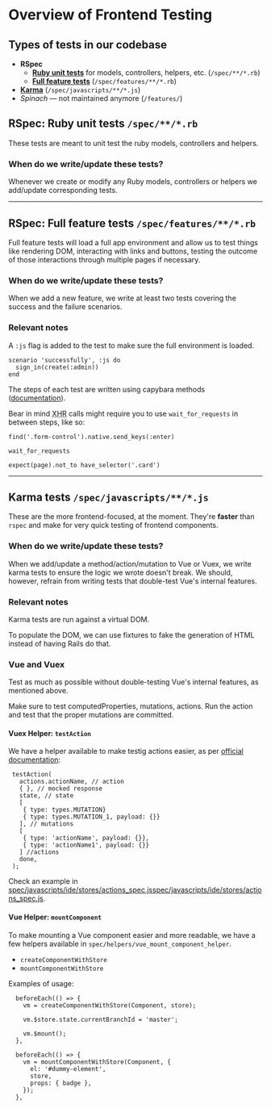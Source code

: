 # Overview of Frontend Testing

## Types of tests in our codebase

* **RSpec**
  * **[Ruby unit tests](#ruby-unit-tests-spec-rb)** for models, controllers, helpers, etc. (`/spec/**/*.rb`)
  * **[Full feature tests](#full-feature-tests-spec-features-rb)** (`/spec/features/**/*.rb`)
* **[Karma](#karma-tests-spec-javascripts-js)** (`/spec/javascripts/**/*.js`)
* *Spinach* — not maintained anymore (`/features/`)


## RSpec: Ruby unit tests `/spec/**/*.rb`

These tests are meant to unit test the ruby models, controllers and helpers. 

### When do we write/update these tests?

Whenever we create or modify any Ruby models, controllers or helpers we add/update corresponding tests.

----

## RSpec: Full feature tests `/spec/features/**/*.rb`

Full feature tests will load a full app environment and allow us to test things like rendering DOM, interacting with links and buttons, testing the outcome of those interactions through multiple pages if necessary.

### When do we write/update these tests?

When we add a new feature, we write at least two tests covering the success and the failure scenarios.


### Relevant notes

A `:js` flag is added to the test to make sure the full environment is loaded.

```
scenario 'successfully', :js do
  sign_in(create(:admin))
end
```

The steps of each test are written using capybara methods ([documentation](http://www.rubydoc.info/gems/capybara/2.15.1)).

Bear in mind <abbr title="XMLHttpRequest">XHR</abbr> calls might require you to use `wait_for_requests` in between steps, like so:

```rspec
find('.form-control').native.send_keys(:enter)

wait_for_requests

expect(page).not_to have_selector('.card')
```

----

## Karma tests `/spec/javascripts/**/*.js`

These are the more frontend-focused, at the moment. They're **faster** than `rspec` and make for very quick testing of frontend components.

### When do we write/update these tests?

When we add/update a method/action/mutation to Vue or Vuex, we write karma tests to ensure the logic we wrote doesn't break. We should, however, refrain from writing tests that double-test Vue's internal features.

### Relevant notes

Karma tests are run against a virtual DOM.

To populate the DOM, we can use fixtures to fake the generation of HTML instead of having Rails do that.

### Vue and Vuex

Test as much as possible without double-testing Vue's internal features, as mentioned above. 

Make sure to test computedProperties, mutations, actions. Run the action and test that the proper mutations are committed.

#### Vuex Helper: `testAction`

We have a helper available to make testig actions easier, as per [official documentation](https://vuex.vuejs.org/en/testing.html):

```
 testAction(
   actions.actionName, // action
   { }, // mocked response
   state, // state
   [
    { type: types.MUTATION}
    { type: types.MUTATION_1, payload: {}}
   ], // mutations
   [
    { type: 'actionName', payload: {}},
    { type: 'actionName1', payload: {}}
   ] //actions
   done,
 );
 ```

 Check an example in [spec/javascripts/ide/stores/actions_spec.jsspec/javascripts/ide/stores/actions_spec.js](https://gitlab.com/gitlab-org/gitlab-ce/blob/master/spec/javascripts/ide/stores/actions_spec.js).

#### Vue Helper: `mountComponent`

To make mounting a Vue component easier and more readable, we have a few helpers available in `spec/helpers/vue_mount_component_helper`.

* `createComponentWithStore`
* `mountComponentWithStore`

Examples of usage:

```
  beforeEach(() => {
    vm = createComponentWithStore(Component, store);

    vm.$store.state.currentBranchId = 'master';

    vm.$mount();
  },
```

```
  beforeEach(() => {
    vm = mountComponentWithStore(Component, {
      el: '#dummy-element',
      store,
      props: { badge },
    });
  },
```
